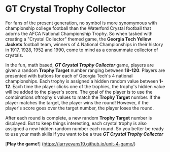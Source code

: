 # GT Crystal Trophy Collector  

For fans of the present generation, no symbol is more synomymous with championship college football than the Waterford Crystal football that adorns the AFCA National Championship Trophy.  So when tasked with creating a "Crystal Collector" themed game, the **Georgia Tech Yellow Jackets** football team, winners of 4 National Championships in their history in 1917, 1928, 1952 and 1990, come to mind as a consummate collector of crystals.  

In the fun, math based, **_GT Crystal Trophy Collector_** game, players are given a random **Trophy Target** number ranging between **19-120**.  Players are presented with buttons for each of Georgia Tech's 4 national championships.  Each trophy is assigned a hidden random value between **1-12**.  Each time the player clicks one of the trophies, the trophy's hidden value will be added to the player's score.  The goal of the player is to use the combinations oftrophy's values to match the **Trophy Target** number.  If the player matches the target, the player wins the round!  However, if the player's score goes over the target number, the player loses the round.  

After each round is complete, a new random **Trophy Target** number is displayed.  But to keep things interesting, each crystal trophy is also assigned a new hidden random number each round.  So you better be ready to use your math skills if you want to be a true **_GT Crystal Trophy Collector_**

[**Play the game!**] (https://larryevans19.github.io/unit-4-game/)